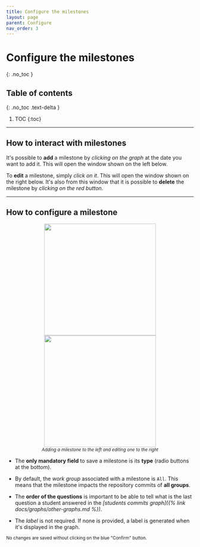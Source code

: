 ```yaml
---
title: Configure the milestones
layout: page
parent: Configure
nav_order: 3
---
```


# Configure the milestones
{: .no_toc }

## Table of contents
{: .no_toc .text-delta }

1. TOC
{:toc}

---

## How to interact with milestones

It's possible to **add** a milestone by _clicking on the graph_ at the date you want to add it. This will open the window shown on the left below. 

To **edit** a milestone, simply _click on it_. This will open the window shown on the right below. It's also from this window that it is possible to **delete** the milestone by _clicking on the red button_.

---

## How to configure a milestone

<center>
    <img src="/assets/images/milestone.png" width="300"><img src="/assets/images/edit-milestone.png" width="300"><br>
    <small>
        <em>Adding a milestone to the left and editing one to the right</em>
    </small>
</center>

- The **only mandatory field** to save a milestone is its **type** (radio buttons at the bottom).

- By default, the _work group_ associated with a milestone is `All`. This means that the milestone impacts the repository commits of **all groups**.

- The **order of the questions** is important to be able to tell what is the last question a student answered in the _[students commits graph]({% link docs/graphs/other-graphs.md %})_.

- The _label_ is not required. If none is provided, a label is generated when it's displayed in the graph.

<small>No changes are saved without clicking on the blue "Confirm" button.</small>